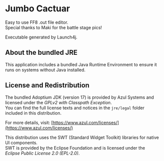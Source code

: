 # Jumbo Cactuar

Easy to use FF8 .out file editor.  
Special thanks to Maki for the battle stage pics!

Executable generated by Launch4j.  

## About the bundled JRE

This application includes a bundled Java Runtime Environment to ensure it runs on systems without Java installed.

## License and Redistribution

The bundled Adoptium JDK (version 17) is provided by Azul Systems and licensed under the *GPLv2 with Classpath Exception*.  
You can find the full license texts and notices in the `jre/legal` folder included in this distribution.

For more details, visit: [https://www.azul.com/licenses/](https://www.azul.com/licenses/)

This distribution uses the SWT (Standard Widget Toolkit) libraries for native UI components.  
SWT is provided by the Eclipse Foundation and is licensed under the *Eclipse Public License 2.0 (EPL-2.0)*.  
